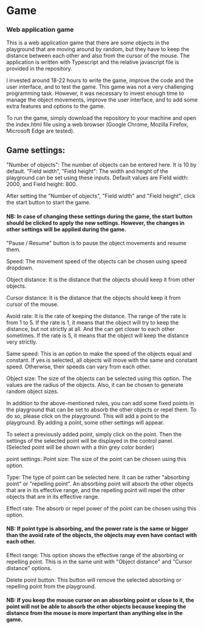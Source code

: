# Game
### Web application game

This is a web application game that there are some objects in the playground that are moving around by random, but they have to keep the distance between each other and also from the cursor of the mouse. The application is written with Typescript and the relative javascript file is provided in the repository.

I invested around 18-22 hours to write the game, improve the code and the user interface, and to test the game. This game was not a very challenging programming task. However, it was necessary to invest enough time to manage the object movements, improve the user interface, and to add some extra features and options to the game.

To run the game, simply download the repository to your machine and open the index.html file using a web browser (Google Chrome, Mozilla Firefox, Microsoft Edge are tested).


## Game settings:

"Number of objects": The number of objects can be entered here. It is 10 by default.
"Field width", "Field height": The width and height of the playground can be set using these inputs. Default values are Field width: 2000, and Field height: 800. 

After setting the "Number of objects", "Field width" and "Field height", click the start button to start the game.
#### NB: In case of changing these settings during the game, the start button should be clicked to apply the new settings. However, the changes in other settings will be applied during the game. 

"Pause / Resume" button is to pause the object movements and resume them.

Speed: The movement speed of the objects can be chosen using speed dropdown.

Object distance: It is the distance that the objects should keep it from other objects.

Cursor distance: It is the distance that the objects should keep it from cursor of the mouse.

Avoid rate: It is the rate of keeping the distance. The range of the rate is from 1 to 5. If the rate is 1, it means that the object will try to keep the distance, but not strictly at all. And the can get closer to each other sometimes. If the rate is 5, it means that the object will keep the distance very strictly.

Same speed: This is an option to make the speed of the objects equal and constant. If yes is selected, all objects will move with the same and constant speed. Otherwise, their speeds can vary from each other.

Object size: The size of the objects can be selected using this option. The values are the radius of the objects. Also, it can be chosen to generate random object sizes.


In addition to the above-mentioned rules, you can add some fixed points in the playground that can be set to absorb the other objects or repel them. To do so, please click on the playground. This will add a point to the playground. By adding a point, some other settings will appear.

To select a previously added point, simply click on the point. Then the settings of the selected point will be displayed in the control panel. (Selected point will be shown with a thin grey color border)

point settings:
Point size: The size of the point can be chosen using this option.

Type: The type of point can be selected here. It can be rather "absorbing point" or "repelling point".
An absorbing point will absorb the other objects that are in its effective range, and the repelling point will repel the other objects that are in its effective range.

Effect rate: The absorb or repel power of the point can be chosen using this option.
#### NB: If point type is absorbing, and the power rate is the same or bigger than the avoid rate of the objects, the objects may even have contact with each other.

Effect range: This option shows the effective range of the absorbing or repelling point. This is in the same unit with "Object distance" and "Cursor distance" options.

Delete point button: This button will remove the selected absorbing or repelling point from the playground.

#### NB:  If you keep the mouse cursor on an absorbing point or close to it, the point will not be able to absorb the other objects because keeping the distance from the mouse is more important than anything else in the game.

